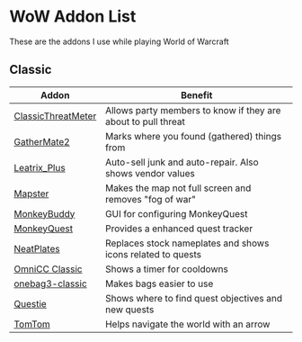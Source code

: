 # WoW Addon List

These are the addons I use while playing World of Warcraft

## Classic

| Addon                                    | Benefit                                                                                  |
| ---------------------------------------- | ---------------------------------------------------------------------------------------- |
| [ClassicThreatMeter][ClassicThreatMeter] | Allows party members to know if they are about to pull threat                            |
| [GatherMate2][GatherMate2]               | Marks where you found (gathered) things from                                             |
| [Leatrix_Plus][Leatrix_Plus]             | Auto-sell junk and auto-repair. Also shows vendor values |
| [Mapster][Mapster]                       | Makes the map not full screen and removes "fog of war"                                   |
| [MonkeyBuddy][MonkeyBuddy]               | GUI for configuring MonkeyQuest                                                          |
| [MonkeyQuest][MonkeyQuest]               | Provides a enhanced quest tracker                                                        |
| [NeatPlates][NeatPlates]                 | Replaces stock nameplates and shows icons related to quests                              |
| [OmniCC Classic][OmniCC Classic]         | Shows a timer for cooldowns                                                              |
| [onebag3-classic][onebag3-classic]                       | Makes bags easier to use                                                                 |
| [Questie][Questie]                       | Shows where to find quest objectives and new quests                                      |
| [TomTom][TomTom]                         | Helps navigate the world with an arrow                                                   |

[ClassicThreatMeter]: https://www.curseforge.com/wow/addons/classicthreatmeter/files
[GatherMate2]: https://www.curseforge.com/wow/addons/gathermate2/files
[Leatrix_Plus]: https://www.curseforge.com/wow/addons/leatrix-plus-classic/files
[Mapster]: https://www.curseforge.com/wow/addons/mapster/files
[MonkeyBuddy]: https://www.curseforge.com/wow/addons/monkey-buddy/files
[MonkeyQuest]: https://www.curseforge.com/wow/addons/monkey-quest/files
[NeatPlates]: https://www.curseforge.com/wow/addons/neatplates/files
[OmniCC Classic]: https://www.wowinterface.com/downloads/info24989-OmniCCClassic.html#info
[onebag3-classic]: https://legacy-wow.com/classic-addons/onebag3-classic/
[Questie]: https://www.curseforge.com/wow/addons/questie/files
[TomTom]: https://www.curseforge.com/wow/addons/tomtom/files
